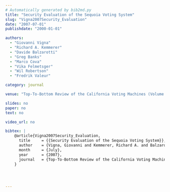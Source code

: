 ```yaml
---
# Automatically generated by bib2md.py
title: "Security Evaluation of the Sequoia Voting System"
slug: "Vigna2007Security_Evaluation"
date: "2007-07-01"
publishdate: "2000-01-01"

authors:
  - "Giovanni Vigna"
  - "Richard A. Kemmerer"
  - "Davide Balzarotti"
  - "Greg Banks"
  - "Marco Cova"
  - "Vika Felmetsger"
  - "Wil Robertson"
  - "Fredrik Valeur"

category: journal

venue: "Top-To-Bottom Review of the California Voting Machines (Volume , Issue )"

slides: no
paper: no
text: no

video_url: no

bibtex: |
    @article{Vigna2007Security_Evaluation,
      title     = {{Security Evaluation of the Sequoia Voting System}},
      author    = {Vigna, Giovanni and Kemmerer, Richard A. and Balzarotti, Davide and Banks, Greg and Cova, Marco and Felmetsger, Vika and Robertson, Wil and Valeur, Fredrik},
      month     = {July},
      year      = {2007},
      journal   = {Top-To-Bottom Review of the California Voting Machines}
    }




---
```


